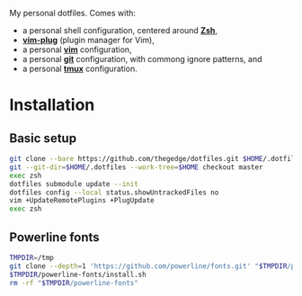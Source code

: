 My personal dotfiles. Comes with:
- a personal shell configuration, centered around __[Zsh](http://www.zsh.org)__,
- __[vim-plug](//github.com/junegunn/vim-plug)__ (plugin manager for Vim),
- a personal __[vim](//vim.org)__ configuration,
- a personal __[git](//git-scm.com)__ configuration, with commong ignore patterns, and
- a personal __[tmux](http://tmux.sourceforge.net/)__ configuration.

# Installation

## Basic setup

```sh
git clone --bare https://github.com/thegedge/dotfiles.git $HOME/.dotfiles
git --git-dir=$HOME/.dotfiles --work-tree=$HOME checkout master
exec zsh
dotfiles submodule update --init
dotfiles config --local status.showUntrackedFiles no
vim +UpdateRemotePlugins +PlugUpdate
exec zsh
```

## Powerline fonts

```sh
TMPDIR=/tmp
git clone --depth=1 'https://github.com/powerline/fonts.git' "$TMPDIR/powerline-fonts"
$TMPDIR/powerline-fonts/install.sh
rm -rf "$TMPDIR/powerline-fonts"
```
